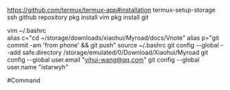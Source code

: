 https://github.com/termux/termux-app#installation
termux-setup-storage
ssh github repository
pkg install vim
pkg install git

vim ~/.bashrc  
alias c="cd ~/storage/downloads/xiaohui/Myroad/docs/Vnote"
alias p="git commit -am 'from phone' && git push"
source ~/.bashrc
git config --global --add safe.directory /storage/emulated/0/Download/Xiaohui/Myroad
git config --global user.email "yihui-wang@qq.com"
git config --global user.name "istarwyh"

#Command